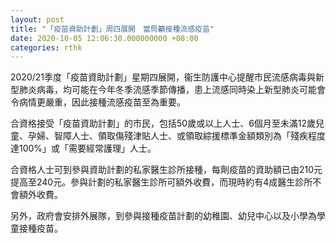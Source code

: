 ```yaml
---
layout: post
title: "「疫苗資助計劃」周四展開　當局籲接種流感疫苗"
date: 2020-10-05 12:06:30.000000000 +08:00
categories: rthk
---
```


2020/21季度「疫苗資助計劃」星期四展開，衞生防護中心提醒市民流感病毒與新型肺炎病毒，均可能在今年冬季流感季節傳播，患上流感同時染上新型肺炎可能會令病情更嚴重，因此接種流感疫苗至為重要。

合資格接受「疫苗資助計劃」的市民，包括50歲或以上人士、6個月至未滿12歲兒童、孕婦、智障人士、領取傷殘津貼人士、或領取綜援標準金額類別為「殘疾程度達100%」或「需要經常護理」人士。

合資格人士可到參與資助計劃的私家醫生診所接種，每劑疫苗的資助額已由210元提高至240元。參與計劃的私家醫生診所可額外收費，而現時約有4成醫生診所不會額外收費。

另外，政府會安排外展隊，到參與接種疫苗計劃的幼稚園、幼兒中心以及小學為學童接種疫苗。
